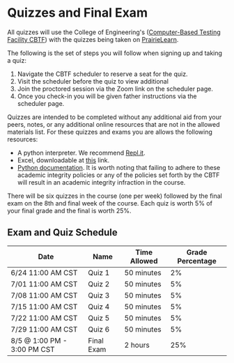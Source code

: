 # Quizzes and Final Exam

All quizzes will use the College of Engineering's ([Computer-Based Testing Facility CBTF](cbtf.engr.illinois.edu/)) with the quizzes being taken on [PrairieLearn](https://prairielearn.engr.illinois.edu/).

The following is the set of steps you will follow when signing up and taking a quiz:
1. Navigate the CBTF scheduler to reserve a seat for the quiz.
2. Visit the scheduler before the quiz to view additional 
3. Join the proctored session via the Zoom link on the scheduler page.
4. Once you check-in you will be given father instructions via the scheduler page.

Quizzes are intended to be completed without any additional aid from your peers, notes, or any additional online resources that are not in the allowed materials list.
For these quizzes and exams you are allows the following resources:
* A python interpreter. We recommend [Repl.it](repl.it).
* Excel, downloadable at [this](https://webstore.illinois.edu/shop/product.aspx?zpid=2816) link.
* [Python documentation](https://docs.python.org/3/).
It is worth noting that failing to adhere to these academic integrity policies or any of the policies set forth by the CBTF will result in an academic integrity infraction in the course.

There will be six quizzes in the course (one per week) followed by the final exam on the 8th and final week of the course. 
Each quiz is worth 5% of your final grade and the final is worth 25%. 

## Exam and Quiz Schedule

|             Date            |    Name    | Time Allowed | Grade Percentage |
| --------------------------- | ---------- | ------------ | ---------------- |
| 6/24 11:00 AM CST           | Quiz 1     | 50 minutes   | 2%               |
| 7/01 11:00 AM CST           | Quiz 2     | 50 minutes   | 5%               |
| 7/08 11:00 AM CST           | Quiz 3     | 50 minutes   | 5%               |
| 7/15 11:00 AM CST           | Quiz 4     | 50 minutes   | 5%               |
| 7/22 11:00 AM CST           | Quiz 5     | 50 minutes   | 5%               |
| 7/29 11:00 AM CST           | Quiz 6     | 50 minutes   | 5%               |
| 8/5 @ 1:00 PM - 3:00 PM CST | Final Exam | 2 hours      | 25%              |
